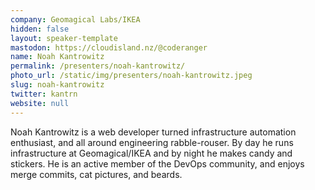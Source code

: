 ```yaml
---
company: Geomagical Labs/IKEA
hidden: false
layout: speaker-template
mastodon: https://cloudisland.nz/@coderanger
name: Noah Kantrowitz
permalink: /presenters/noah-kantrowitz/
photo_url: /static/img/presenters/noah-kantrowitz.jpeg
slug: noah-kantrowitz
twitter: kantrn
website: null
---
```


Noah Kantrowitz is a web developer turned infrastructure automation enthusiast, and all around engineering rabble-rouser. By day he runs infrastructure at Geomagical/IKEA and by night he makes candy and stickers. He is an active member of the DevOps community, and enjoys merge commits, cat pictures, and beards.
